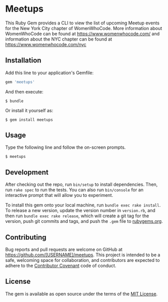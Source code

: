 # Meetups

This Ruby Gem provides a CLI to view the list of upcoming Meetup events for the New York City chapter of WomenWhoCode. More information about WomenWhoCode can be found at https://www.womenwhocode.com/ and information about the NYC chapter can be found at https://www.womenwhocode.com/nyc 

## Installation

Add this line to your application's Gemfile:

```ruby
gem 'meetups'
```

And then execute:

    $ bundle

Or install it yourself as:

    $ gem install meetups

## Usage

Type the following line and follow the on-screen prompts.

    $ meetups

## Development

After checking out the repo, run `bin/setup` to install dependencies. Then, run `rake spec` to run the tests. You can also run `bin/console` for an interactive prompt that will allow you to experiment.

To install this gem onto your local machine, run `bundle exec rake install`. To release a new version, update the version number in `version.rb`, and then run `bundle exec rake release`, which will create a git tag for the version, push git commits and tags, and push the `.gem` file to [rubygems.org](https://rubygems.org).

## Contributing

Bug reports and pull requests are welcome on GitHub at https://github.com/[USERNAME]/meetups. This project is intended to be a safe, welcoming space for collaboration, and contributors are expected to adhere to the [Contributor Covenant](http://contributor-covenant.org) code of conduct.


## License

The gem is available as open source under the terms of the [MIT License](http://opensource.org/licenses/MIT).

